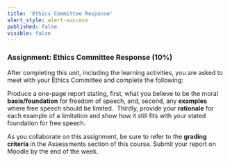 ```yaml
---
title: 'Ethics Committee Response'
alert_style: alert-success
published: false
visible: false
---
```

### Assignment: Ethics Committee Response (10%)

After completing this unit, including the learning activities, you are asked to
meet with your Ethics Committee and complete the following:

Produce a one-page report stating, first, what you believe to be the moral
**basis/foundation** for freedom of speech, and, second, any **examples** where
free speech should be limited.  Thirdly, provide your **rationale** for each
example of a limitation and show how it still fits with your stated foundation
for free speech.

As you collaborate on this assignment, be sure to refer to the **grading
criteria** in the Assessments section of this course. Submit your report on
Moodle by the end of the week.
